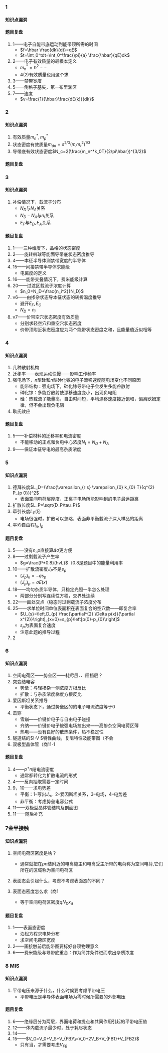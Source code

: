 ### 1

#### 知识点漏洞

#### 题目复盘

1. 1——电子自能带底运动到能带顶所需的时间
   + $f=\hbar \frac{dk}{dt}=qE$
   + $t=\int_0^tdt=\int_0^\frac{\pi}{a} \frac{\hbar}{qE}dk$
2. 2——电子有效质量的最根本定义
   + $m_n^*=\hbar^2--$
   + 4(2)有效质量也用这个求
3. 3——禁带宽度
4. 5——倒格子基矢，第一布里渊区
5. 7——速度
   + $v=\frac{1}{\hbar}\frac{dE(k)}{dk}$

### 2

#### 知识点漏洞

1. 有效质量$m_n^*,m_p^*$
2. 状态密度有效质量$m_{dn}=s^{2/3}(m_lm_t^2)^{1/3}$
3. 导带底有效状态密度$N_c=2(\frac{m_n^*k_0T}{2\pi\hbar})^{3/2}$

#### 题目复盘

### 3

#### 知识点漏洞
1. 补偿情况下，载流子分布
   + $N_D$与$N_A$关系
   + $N_D-N_A$与$n_i$关系
   + $E_F$与$E_D,E_A$关系
#### 题目复盘

1. 1——三种维度下，晶格的状态密度
2. 2——旋转椭球等能面导带底状态密度推导
3. 4——本征半导体测禁带宽度的半导体
4. 15——间接禁带半导体求能级
   + 电离度的定义
5. 16——能带交叠情况下，费米能级计算
6. 20——过渡区载流子浓度计算
   + $n_0=N_D+\frac{n_i^2}{N_D}$
7. v6——由掺杂状态导本征状态的转折温度推导
   + 避开$E_F,E_C$
   + $N_D=n_i$
8. v7——价带空穴状态密度有效质量
   + 分别求轻空穴和重空穴状态密度
   + 价带顶附近状态密度应为两个能带状态密度之和，且能量值近似相等

### 4

#### 知识点漏洞

1. 几种散射机构
2. 迁移率——表现运动快慢——影响工作频率
3. 强电场下，$n$型硅和$n$型砷化镓的电子漂移速度随电场变化不同原因
   + 能带结构：强电场下，砷化镓导带电子会发生多能谷散射
   + 砷化镓：多能谷散射使漂移速度变小，出现负电阻
   + 硅：热载流子能量高，自由时间短，平均漂移速度接近饱和，偏离欧姆定律，但不会出现负电阻
4. 耿氏效应

#### 题目复盘

1. 5——补偿材料的迁移率和电流密度
   + 不能移动的正点和负电中心浓度$N_t=N_D+N_A$
1. 9——保证本征导电的最高杂质浓度

### 5

#### 知识点漏洞

1. 德拜长度$L_D=(\frac{\varepsilon_{r s} \varepsilon_{0} k_{0} T}{q^{2} P_{p 0}})^2$
   + 表面空间电荷层厚度，正离子电场所能影响到的电子最远距离
2. 扩散长度$L_P=\sqrt{D_P\tau_P}$
3. 牵引长度$L_P(\xi)$
   + 电场很强时，扩散可以忽略，表面非平衡载流子深入样品的距离
4. 平均自由程$l_n,l_p$

#### 题目复盘

1. 5——没有$n,p$直接算$\Delta \sigma$更方便
2. 8——过剩载流子产生率
   + $g=\frac{P*0.8}{hvL}$（0.8是题目中的能量利用率
3. 10——扩散流密度$J_P$不是$s_p$
   + $(J_p)_k=-qs_p$
   + $(J_p)_p=\sigma E(x)$
4. 18——均匀杂质半导体，只稳定光照一半怎么处理
   + 两部分分别写连续性方程，交界处连续
5. 22——画处交点（稳态时过剩载流子浓度分布
6. 25——求单位时间单位表面积在表面复合的空穴数——即复合率
   + $U_{s}=\left.D_{p} \frac{\partial^{2} \Delta p(x)}{\partial x^{2}}\right|_{x=0}=s_{p}\left[p(0)-p_{0}\right]$
   + $s_p$为表面复合速度
   + 注意此题的推导过程
7. 2



### 6

#### 知识点漏洞

1. 空间电荷区——势垒区——耗尽层、、阻挡层？
2. 突变结电容
   + 势垒：与轻掺杂一侧浓度方根反比
   + 扩散：与杂质浓度梯度方根反比
3. 爱因斯坦关系推导
   + 平衡状态下，通过势垒区的的电子电流浓度等于0
4. 击穿
   + 雪崩——价键价电子与自由电子碰撞
   + 齐纳——价键价电子被强电场拉出来——高掺杂空间电荷区薄
   + 热电——没有良好的散热条件，热不稳定性
1. 隧道结的$I-V $特性曲线，复阻特性及能带图（不会
1. 双极型晶体管（商11-1



#### 题目复盘

1. 4——$p^{+}n$结电流密度
   + 通常都转化为扩散电流的形式
2. 4——反向抽取需要一定时间
3. 9，10——求电势差
   + 平衡：1–写出$J_n$，2–爱因斯坦关系，3–电场，4–电势差
   + 非平衡：考虑势垒电容公式
4. 11——双极型晶体管结构及剖面图
5. 11——随后补充



### 7金半接触

#### 知识点漏洞

1. 空间电荷区密度是啥？

   + 通常就把在$pn$结附近的电离施主和电离受主所带的电荷称为空间电荷,它们所在的区域称为空间电荷区

2. 表面态会引起什么，考虑不考虑表面态的不同？

3. 表面态密度怎么求（商1

   + 等于空间电荷区密度$qN_Dx_d$

     

#### 题目复盘

1. 1——表面态密度
   + 泊松方程求电势分布
   + 求空间电荷区宽度
2. 2——画接触前后能带图要标好各项物理意义
3. 6——费米能级与导带底重合：作为简并条件进而求出杂质浓度



### 8  MIS

#### 知识点漏洞

1. 平带电压来源于什么，什么时候要考虑平带电压
   + 平带电压是半导体表面电场为零时候所需要的外部电压

#### 题目复盘

1. 6——绝缘层分为两层，界面电荷和提点和共同作用引起的平带电压值
2. 12——体内载流子最少时，处于耗尽状态
3. 14——
4. 15——$V_G=V_0+V_S+V_{FB}\\=V_0+2V_B+V_{FB1}+V_{FB2}$
   + 只有当，才需要考虑$V_{FB}$


